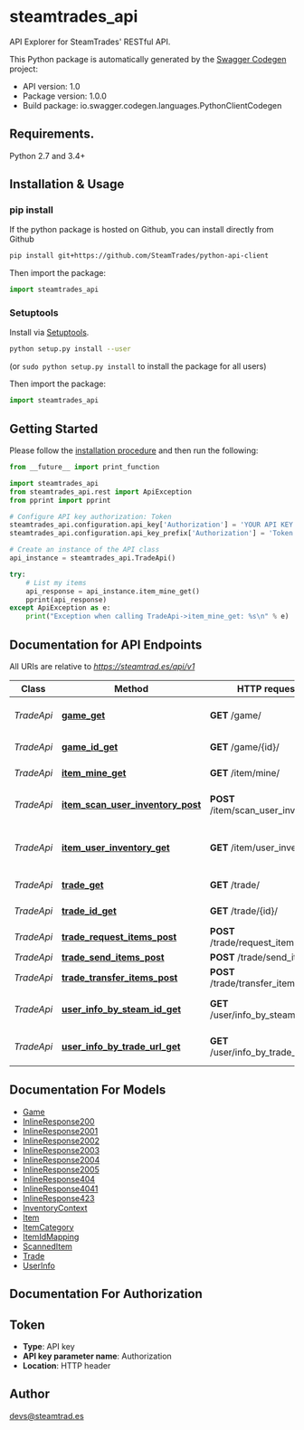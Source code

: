 # steamtrades_api
API Explorer for SteamTrades' RESTful API.

This Python package is automatically generated by the [Swagger Codegen](https://github.com/swagger-api/swagger-codegen) project:

- API version: 1.0
- Package version: 1.0.0
- Build package: io.swagger.codegen.languages.PythonClientCodegen

## Requirements.

Python 2.7 and 3.4+

## Installation & Usage
### pip install

If the python package is hosted on Github, you can install directly from Github

```sh
pip install git+https://github.com/SteamTrades/python-api-client
```

Then import the package:
```python
import steamtrades_api 
```

### Setuptools

Install via [Setuptools](http://pypi.python.org/pypi/setuptools).

```sh
python setup.py install --user
```
(or `sudo python setup.py install` to install the package for all users)

Then import the package:
```python
import steamtrades_api
```

## Getting Started

Please follow the [installation procedure](#installation--usage) and then run the following:

```python
from __future__ import print_function

import steamtrades_api
from steamtrades_api.rest import ApiException
from pprint import pprint

# Configure API key authorization: Token
steamtrades_api.configuration.api_key['Authorization'] = 'YOUR API KEY HERE'
steamtrades_api.configuration.api_key_prefix['Authorization'] = 'Token'

# Create an instance of the API class
api_instance = steamtrades_api.TradeApi()

try:
    # List my items
    api_response = api_instance.item_mine_get()
    pprint(api_response)
except ApiException as e:
    print("Exception when calling TradeApi->item_mine_get: %s\n" % e)
```

## Documentation for API Endpoints

All URIs are relative to *https://steamtrad.es/api/v1*

Class | Method | HTTP request | Description
------------ | ------------- | ------------- | -------------
*TradeApi* | [**game_get**](docs/TradeApi.md#game_get) | **GET** /game/ | List supported games
*TradeApi* | [**game_id_get**](docs/TradeApi.md#game_id_get) | **GET** /game/{id}/ | Info about a game
*TradeApi* | [**item_mine_get**](docs/TradeApi.md#item_mine_get) | **GET** /item/mine/ | List owned items
*TradeApi* | [**item_scan_user_inventory_post**](docs/TradeApi.md#item_scan_user_inventory_post) | **POST** /item/scan_user_inventory/ | Scan Steam user inventory
*TradeApi* | [**item_user_inventory_get**](docs/TradeApi.md#item_user_inventory_get) | **GET** /item/user_inventory/ | Get inventory scan results
*TradeApi* | [**trade_get**](docs/TradeApi.md#trade_get) | **GET** /trade/ | List your trades
*TradeApi* | [**trade_id_get**](docs/TradeApi.md#trade_id_get) | **GET** /trade/{id}/ | Get trade status
*TradeApi* | [**trade_request_items_post**](docs/TradeApi.md#trade_request_items_post) | **POST** /trade/request_items/ | Request items
*TradeApi* | [**trade_send_items_post**](docs/TradeApi.md#trade_send_items_post) | **POST** /trade/send_items/ | Send items
*TradeApi* | [**trade_transfer_items_post**](docs/TradeApi.md#trade_transfer_items_post) | **POST** /trade/transfer_items/ | Transfer items
*TradeApi* | [**user_info_by_steam_id_get**](docs/TradeApi.md#user_info_by_steam_id_get) | **GET** /user/info_by_steam_id/ | Steam user info by Steam ID
*TradeApi* | [**user_info_by_trade_url_get**](docs/TradeApi.md#user_info_by_trade_url_get) | **GET** /user/info_by_trade_url/ | Steam user info by trade URL


## Documentation For Models

 - [Game](docs/Game.md)
 - [InlineResponse200](docs/InlineResponse200.md)
 - [InlineResponse2001](docs/InlineResponse2001.md)
 - [InlineResponse2002](docs/InlineResponse2002.md)
 - [InlineResponse2003](docs/InlineResponse2003.md)
 - [InlineResponse2004](docs/InlineResponse2004.md)
 - [InlineResponse2005](docs/InlineResponse2005.md)
 - [InlineResponse404](docs/InlineResponse404.md)
 - [InlineResponse4041](docs/InlineResponse4041.md)
 - [InlineResponse423](docs/InlineResponse423.md)
 - [InventoryContext](docs/InventoryContext.md)
 - [Item](docs/Item.md)
 - [ItemCategory](docs/ItemCategory.md)
 - [ItemIdMapping](docs/ItemIdMapping.md)
 - [ScannedItem](docs/ScannedItem.md)
 - [Trade](docs/Trade.md)
 - [UserInfo](docs/UserInfo.md)


## Documentation For Authorization


## Token

- **Type**: API key
- **API key parameter name**: Authorization
- **Location**: HTTP header


## Author

devs@steamtrad.es

